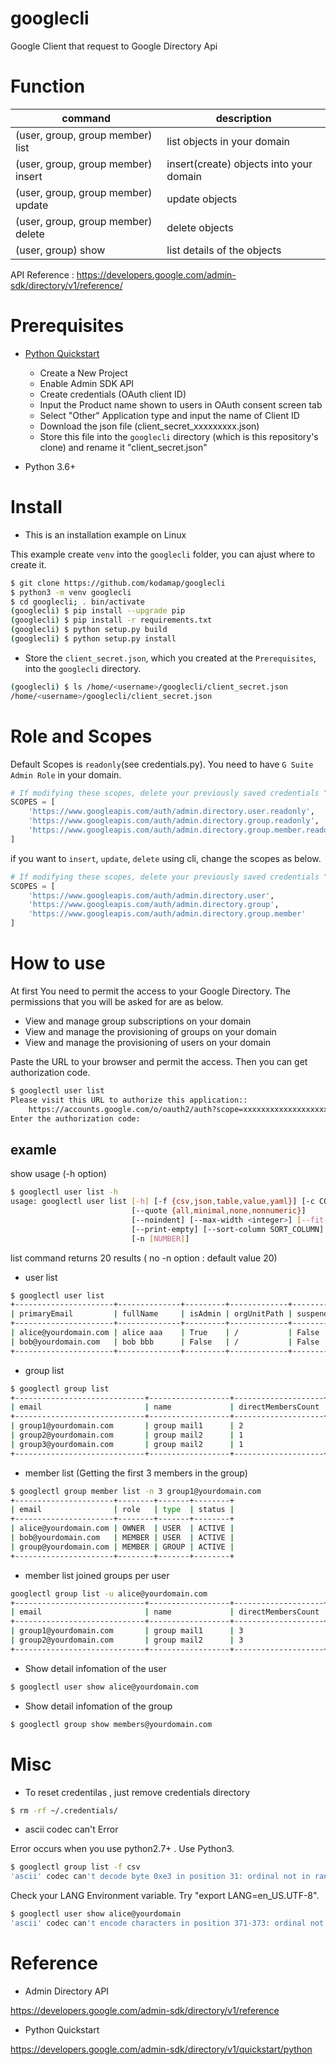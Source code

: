# googlecli

Google Client that request to  Google Directory Api

# Function

| command | description |
| -- | --- |
| (user, group, group member) list | list objects in your domain |
| (user, group, group member) insert | insert(create) objects into your domain |
| (user, group, group member) update | update objects |
| (user, group, group member) delete | delete objects |
| (user, group) show | list details of the objects |


API Reference : 
https://developers.google.com/admin-sdk/directory/v1/reference/

# Prerequisites

- [Python Quickstart](https://developers.google.com/admin-sdk/directory/v1/quickstart/python)
  - Create a New Project
  - Enable Admin SDK API
  - Create credentials (OAuth client ID)
  - Input the Product name shown to users in OAuth consent screen tab
  - Select "Other" Application type and input the name of Client ID
  - Download the json file (client_secret_xxxxxxxxx.json)
  - Store this file into the `googlecli` directory (which is this repository's clone) and rename it "client_secret.json"

- Python 3.6+

# Install 

- This is an installation example on Linux

This example create `venv` into the `googlecli` folder, you can ajust where to create it. 

```sh
$ git clone https://github.com/kodamap/googlecli
$ python3 -m venv googlecli
$ cd googlecli; . bin/activate
(googlecli) $ pip install --upgrade pip
(googlecli) $ pip install -r requirements.txt
(googlecli) $ python setup.py build
(googlecli) $ python setup.py install
```

- Store the `client_secret.json`, which you created at the `Prerequisites`, into the `googlecli` directory.

```sh
(googlecli) $ ls /home/<username>/googlecli/client_secret.json
/home/<username>/googlecli/client_secret.json
```


# Role and Scopes

Default Scopes is `readonly`(see credentials.py). You need to have `G Suite Admin Role` in your domain. 

```py
# If modifying these scopes, delete your previously saved credentials "./.credentials/"
SCOPES = [
    'https://www.googleapis.com/auth/admin.directory.user.readonly',
    'https://www.googleapis.com/auth/admin.directory.group.readonly',
    'https://www.googleapis.com/auth/admin.directory.group.member.readonly'
]
```

if you want to `insert`, `update`, `delete` using cli, change the scopes as below.

```py
# If modifying these scopes, delete your previously saved credentials "./.credentials/"
SCOPES = [
    'https://www.googleapis.com/auth/admin.directory.user',
    'https://www.googleapis.com/auth/admin.directory.group',
    'https://www.googleapis.com/auth/admin.directory.group.member'
]
```


# How to use

At first You need to permit the access to your Google Directory.
The permissions that you will be asked for are as below.
 - View and manage group subscriptions on your domain
 - View and manage the provisioning of groups on your domain
 - View and manage the provisioning of users on your domain

Paste the URL to your browser and permit the access. Then you can get authorization code.

```sh
$ googlectl user list
Please visit this URL to authorize this application::
    https://accounts.google.com/o/oauth2/auth?scope=xxxxxxxxxxxxxxxxxxxxxxxxxxxxxxxxxxxxxxxxxxxx
Enter the authorization code:
```

## examle

show usage (-h option)

```sh
$ googlectl user list -h
usage: googlectl user list [-h] [-f {csv,json,table,value,yaml}] [-c COLUMN]
                           [--quote {all,minimal,none,nonnumeric}]
                           [--noindent] [--max-width <integer>] [--fit-width]
                           [--print-empty] [--sort-column SORT_COLUMN]
                           [-n [NUMBER]]
```

list command returns 20 results ( no -n option : default value 20)

- user list

```sh
$ googlectl user list
+----------------------+--------------+---------+-------------+-----------+--------------------------+--------------------------+
| primaryEmail         | fullName     | isAdmin | orgUnitPath | suspended | creationTime             | lastLoginTime            |
+----------------------+--------------+---------+-------------+-----------+--------------------------+--------------------------+
| alice@yourdomain.com | alice aaa    | True    | /           | False     | 2010-01-01T00:00:00.000Z | 2018-01-01T00:00:00.000Z |
| bob@yourdomain.com   | bob bbb      | False   | /           | False     | 2010-01-01T00:00:00.000Z | 2018-01-01T00:00:00.000Z |
+----------------------+--------------+---------+-------------+-----------+--------------------------+--------------------------+
```

- group list

```sh
$ googlectl group list
+-----------------------------+------------------+--------------------+--------------+--------------+
| email                       | name             | directMembersCount | description  | adminCreated |
+-----------------------------+------------------+--------------------+--------------+--------------+
| group1@yourdomain.com       | group mail1      | 2                  | xxxxxxxxx    |  False       |
| group2@yourdomain.com       | group mail2      | 1                  | xxxxxxxxx    |  True        |
| group3@yourdomain.com       | group mail2      | 1                  | xxxxxxxxx    |  True        |
+-----------------------------+------------------+--------------------+--------------+--------------+
```

- member list (Getting the first 3 members in the group)

```sh
$ googlectl group member list -n 3 group1@yourdomain.com
+----------------------+--------+-------+--------+
| email                | role   | type  | status |
+----------------------+--------+-------+--------+
| alice@yourdomain.com | OWNER  | USER  | ACTIVE |
| bob@yourdomain.com   | MEMBER | USER  | ACTIVE |
| group@yourdomain.com | MEMBER | GROUP | ACTIVE |
+----------------------+--------+-------+--------+
```

- member list joined groups per user

```sh
googlectl group list -u alice@yourdomain.com
+-----------------------------+------------------+--------------------+--------------+--------------+
| email                       | name             | directMembersCount | description  | adminCreated |
+-----------------------------+------------------+--------------------+--------------+--------------+
| group1@yourdomain.com       | group mail1      | 3                  | xxxxxxxxx    |  False       |
| group2@yourdomain.com       | group mail2      | 3                  | xxxxxxxxx    |  True        |
+-----------------------------+------------------+--------------------+--------------+--------------+
```




- Show detail infomation of the user

```sh
$ googlectl user show alice@yourdomain.com
```

- Show detail infomation of the group

```sh
$ googlectl group show members@yourdomain.com
```

# Misc

- To reset credentilas , just remove credentials directory

```sh
$ rm -rf ~/.credentials/
```

- ascii codec can't Error

Error occurs when you use python2.7+ . Use Python3.

```sh
$ googlectl group list -f csv
'ascii' codec can't decode byte 0xe3 in position 31: ordinal not in range(128)
```

Check your LANG Environment variable. Try "export LANG=en_US.UTF-8".

```sh
$ googlectl user show alice@yourdomain
'ascii' codec can't encode characters in position 371-373: ordinal not in range(128)
```

# Reference

- Admin Directory API

https://developers.google.com/admin-sdk/directory/v1/reference

- Python Quickstart

https://developers.google.com/admin-sdk/directory/v1/quickstart/python
